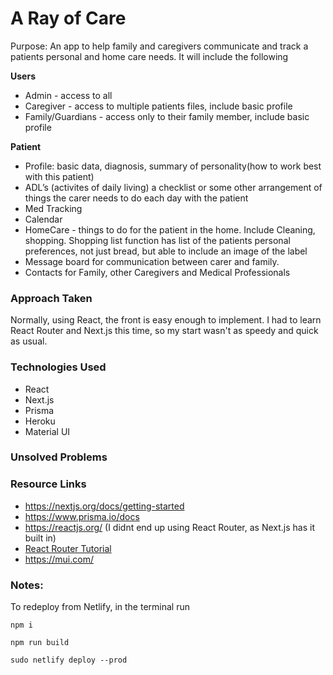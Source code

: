 # A Ray of Care
Purpose: An app to help family and caregivers communicate and track a patients personal and home care needs. It will include the following

**Users**
- Admin - access to all
- Caregiver - access to multiple patients files, include basic profile
- Family/Guardians - access only to their family member, include basic profile

**Patient**
- Profile: basic data, diagnosis, summary of personality(how to work best with this patient)
- ADL’s (activites of daily living) a checklist or some other arrangement of things the carer needs to do each day with the patient
- Med Tracking
- Calendar
- HomeCare - things to do for the patient in the home. Include Cleaning, shopping. Shopping list function has list of the patients personal preferences, not just bread, but able to include an image of the label
- Message board for communication between carer and family.
- Contacts for Family, other Caregivers and Medical Professionals

### Approach Taken

Normally, using React, the front is easy enough to implement. I had to learn React Router and Next.js this time, so my start wasn't as speedy and quick as usual.

### Technologies Used

* React
* Next.js
* Prisma
* Heroku
* Material UI

### Unsolved Problems



### Resource Links
* https://nextjs.org/docs/getting-started
* https://www.prisma.io/docs
* https://reactjs.org/
(I didnt end up using React Router, as Next.js has it built in)
* [React Router Tutorial](https://www.youtube.com/watch?v=Ul3y1LXxzdU)
* https://mui.com/ 

### Notes:
To redeploy from Netlify, in the terminal run
```
npm i

npm run build

sudo netlify deploy --prod
```